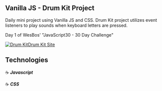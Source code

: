 ## Vanilla JS - Drum Kit Project

Daily mini project using Vanilla JS and CSS.
Drum Kit project utilizes event listeners to play sounds when keyboard letters are pressed.

Day 1 of WesBos' "JavaScript30 - 30 Day Challenge"

<a href="http://drum-kit-jg.surge.sh" target="_blank"><img src="https://user-images.githubusercontent.com/43181662/57490234-3f99ca80-727e-11e9-9da4-1640f3cc75db.png" title="Drum Kit" />Drum Kit Site</a>
<br>

## Technologies

:coffee: **_Javascript_**

:coffee: **_CSS_**
